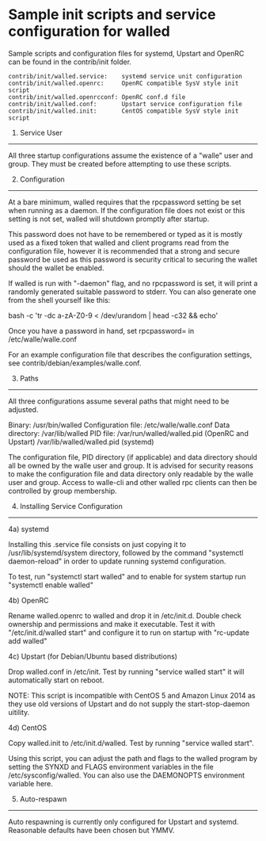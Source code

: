 Sample init scripts and service configuration for walled
==========================================================

Sample scripts and configuration files for systemd, Upstart and OpenRC
can be found in the contrib/init folder.

    contrib/init/walled.service:    systemd service unit configuration
    contrib/init/walled.openrc:     OpenRC compatible SysV style init script
    contrib/init/walled.openrcconf: OpenRC conf.d file
    contrib/init/walled.conf:       Upstart service configuration file
    contrib/init/walled.init:       CentOS compatible SysV style init script

1. Service User
---------------------------------

All three startup configurations assume the existence of a "walle" user
and group.  They must be created before attempting to use these scripts.

2. Configuration
---------------------------------

At a bare minimum, walled requires that the rpcpassword setting be set
when running as a daemon.  If the configuration file does not exist or this
setting is not set, walled will shutdown promptly after startup.

This password does not have to be remembered or typed as it is mostly used
as a fixed token that walled and client programs read from the configuration
file, however it is recommended that a strong and secure password be used
as this password is security critical to securing the wallet should the
wallet be enabled.

If walled is run with "-daemon" flag, and no rpcpassword is set, it will
print a randomly generated suitable password to stderr.  You can also
generate one from the shell yourself like this:

bash -c 'tr -dc a-zA-Z0-9 < /dev/urandom | head -c32 && echo'

Once you have a password in hand, set rpcpassword= in /etc/walle/walle.conf

For an example configuration file that describes the configuration settings,
see contrib/debian/examples/walle.conf.

3. Paths
---------------------------------

All three configurations assume several paths that might need to be adjusted.

Binary:              /usr/bin/walled
Configuration file:  /etc/walle/walle.conf
Data directory:      /var/lib/walled
PID file:            /var/run/walled/walled.pid (OpenRC and Upstart)
                     /var/lib/walled/walled.pid (systemd)

The configuration file, PID directory (if applicable) and data directory
should all be owned by the walle user and group.  It is advised for security
reasons to make the configuration file and data directory only readable by the
walle user and group.  Access to walle-cli and other walled rpc clients
can then be controlled by group membership.

4. Installing Service Configuration
-----------------------------------

4a) systemd

Installing this .service file consists on just copying it to
/usr/lib/systemd/system directory, followed by the command
"systemctl daemon-reload" in order to update running systemd configuration.

To test, run "systemctl start walled" and to enable for system startup run
"systemctl enable walled"

4b) OpenRC

Rename walled.openrc to walled and drop it in /etc/init.d.  Double
check ownership and permissions and make it executable.  Test it with
"/etc/init.d/walled start" and configure it to run on startup with
"rc-update add walled"

4c) Upstart (for Debian/Ubuntu based distributions)

Drop walled.conf in /etc/init.  Test by running "service walled start"
it will automatically start on reboot.

NOTE: This script is incompatible with CentOS 5 and Amazon Linux 2014 as they
use old versions of Upstart and do not supply the start-stop-daemon uitility.

4d) CentOS

Copy walled.init to /etc/init.d/walled. Test by running "service walled start".

Using this script, you can adjust the path and flags to the walled program by
setting the SYNXD and FLAGS environment variables in the file
/etc/sysconfig/walled. You can also use the DAEMONOPTS environment variable here.

5. Auto-respawn
-----------------------------------

Auto respawning is currently only configured for Upstart and systemd.
Reasonable defaults have been chosen but YMMV.
